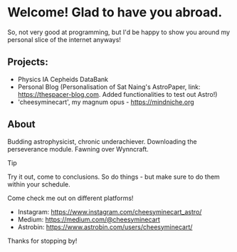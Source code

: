 # Welcome! Glad to have you abroad. 

So, not very good at programming, but I'd be happy to show you around my personal slice of the internet anyways! 

## Projects: 
- Physics IA Cepheids DataBank
- Personal Blog (Personalisation of Sat Naing's AstroPaper, link: https://thespacer-blog.com. Added functionalities to test out Astro!)
- 'cheesyminecart', my magnum opus - https://mindniche.org

## About

Budding astrophysicist, chronic underachiever. Downloading the perseverance module. Fawning over Wynncraft. 

> [!Tip]
> Try it out, come to conclusions. So do things - but make sure to do them within your schedule. 

Come check me out on different platforms! 

- Instagram: https://www.instagram.com/cheesyminecart_astro/
- Medium: https://medium.com/@cheesyminecart
- Astrobin: https://www.astrobin.com/users/cheesyminecart/

Thanks for stopping by! 


<!--
**cheesyminecart/cheesyminecart** is a ✨ _special_ ✨ repository because its `README.md` (this file) appears on your GitHub profile.

Here are some ideas to get you started:

- 🔭 I’m currently working on ...
- 🌱 I’m currently learning ...
- 👯 I’m looking to collaborate on ...
- 🤔 I’m looking for help with ...
- 💬 Ask me about ...
- 📫 How to reach me: ...
- 😄 Pronouns: ...
- ⚡ Fun fact: ...
-->

